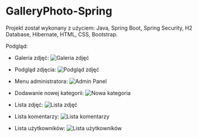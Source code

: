 # GalleryPhoto-Spring
Projekt został wykonany z użyciem: Java, Spring Boot, Spring Security, H2 Database, Hibernate,
HTML, CSS, Bootstrap.

Podgląd:
- Galeria zdjęć:
![Galeria zdjęć](https://i.ibb.co/MnB8Tbv/a-2.png)

- Podgląd zdjęcia:
![Podgląd zdjęć](https://i.ibb.co/Fn8p86y/a-6.png)

- Menu administratora:
![Admin Panel](https://i.ibb.co/NmwjyKP/localhost-9090-admin-Panel.png)

- Dodawanie nowej kategorii:
![Nowa kategoria](https://i.ibb.co/wJLfsZL/localhost-9090-add-Category.png)

- Lista zdjęć:
![Lista zdjęć](https://i.ibb.co/ZmY9pyV/localhost-9090-delete-Photo.png)

- Lista komentarzy:
![Lista komentarzy](https://i.ibb.co/fGxmnFR/localhost-9090-opinions.png)

- Lista użytkowników:
![Lista użytkowników](https://i.ibb.co/7XDK15Q/localhost-9090-users.png)
